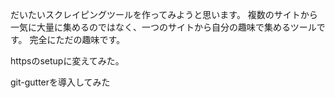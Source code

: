 だいたいスクレイピングツールを作ってみようと思います。
複数のサイトから一気に大量に集めるのではなく、一つのサイトから自分の趣味で集めるツールです。
完全にただの趣味です。

httpsのsetupに変えてみた。

git-gutterを導入してみた